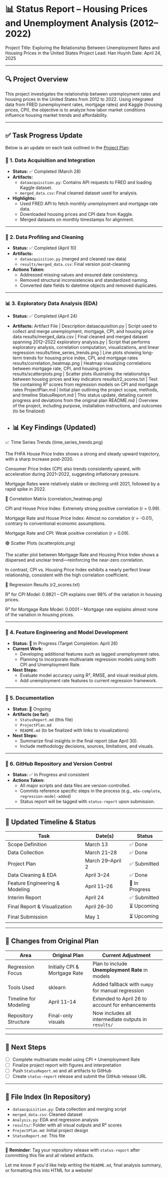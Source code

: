 # 📊 Status Report – Housing Prices and Unemployment Analysis (2012–2022)

Project Title: Exploring the Relationship Between Unemployment Rates and Housing Prices in the United States
Project Lead: Han Huynh
Date: April 24, 2025

---

## 🔍 Project Overview

This project investigates the relationship between unemployment rates and housing prices in the United States from 2012 to 2022. Using integrated data from FRED (unemployment rates, mortgage rates) and Kaggle (housing prices, CPI), the objective is to analyze how labor market conditions influence housing market trends and affordability.

---

## ✅ Task Progress Update

Below is an update on each task outlined in the [Project Plan](link-to-project-plan.md):

### 📁 1. **Data Acquisition and Integration**

- **Status:** ✅ Completed (March 28)
- **Artifacts:**
  - `dataacquisition.py`: Contains API requests to FRED and loading Kaggle dataset.
  - `merged_data.csv`: Final cleaned dataset used for analysis.
- **Highlights:**
  - Used FRED API to fetch monthly unemployment and mortgage rate data.
  - Downloaded housing prices and CPI data from Kaggle.
  - Merged datasets on monthly timestamps for alignment.

---

### 🧹 2. **Data Profiling and Cleaning**

- **Status:** ✅ Completed (April 10)
- **Artifacts:**
  - `dataacquisition.py` (merged and cleaned raw data)
  - `results/merged_data.csv`: Final version post-cleaning
- **Actions Taken:**
  - Addressed missing values and ensured date consistency.
  - Removed structural inconsistencies and standardized naming.
  - Converted date fields to datetime objects and removed duplicates.

---

### 📊 3. **Exploratory Data Analysis (EDA)**

- **Status:** ✅ Completed (April 24)
- **Artifacts:**
 Artifact File | Description
dataacquisition.py | Script used to collect and merge unemployment, mortgage, CPI, and housing price data
results/merged_data.csv | Final cleaned and merged dataset spanning 2012–2022
exploratory analysis.py | Script that performs exploratory analysis, correlation computation, visualizations, and linear regression
results/time_series_trends.png | Line plots showing long-term trends for housing price index, CPI, and mortgage rates
results/correlation_heatmap.png | Heatmap visualizing correlations between mortgage rate, CPI, and housing prices
results/scatterplots.png | Scatter plots illustrating the relationships between housing prices and key indicators
results/r2_scores.txt | Text file containing R² scores from regression models on CPI and mortgage rates
ProjectPlan.md | Initial plan outlining the project scope, methods, and timeline
StatusReport.md | This status update, detailing current progress and deviations from the original plan
README.md | Overview of the project, including purpose, installation instructions, and outcomes (to be finalized)

- ## 📊 Key Findings (Updated)
📈 Time Series Trends (time_series_trends.png)

The FHFA House Price Index shows a strong and steady upward trajectory, with a sharp increase post-2020.

Consumer Price Index (CPI) also trends consistently upward, with acceleration during 2021–2022, suggesting inflationary pressure.

Mortgage Rates were relatively stable or declining until 2021, followed by a rapid spike in 2022.

🔗 Correlation Matrix (correlation_heatmap.png)

CPI and House Price Index: Extremely strong positive correlation (r = 0.99).

Mortgage Rate and House Price Index: Almost no correlation (r = -0.01), contrary to conventional economic assumptions.

Mortgage Rate and CPI: Weak positive correlation (r = 0.09).

🟢 Scatter Plots (scatterplots.png)

The scatter plot between Mortgage Rate and Housing Price Index shows a dispersed and unclear trend—reinforcing the near-zero correlation.

In contrast, CPI vs. Housing Price Index exhibits a nearly perfect linear relationship, consistent with the high correlation coefficient.

📐 Regression Results (r2_scores.txt)

R² for CPI Model: 0.9821 – CPI explains over 98% of the variation in housing prices.

R² for Mortgage Rate Model: 0.0001 – Mortgage rate explains almost none of the variation in housing prices.

---

### 🤖 4. **Feature Engineering and Model Development**

- **Status:** 🔄 In Progress (Target Completion: April 26)
- **Current Work:**
  - Developing additional features such as lagged unemployment rates.
  - Planning to incorporate multivariate regression models using both CPI and Unemployment Rate.
- **Next Steps:**
  - Evaluate model accuracy using R², RMSE, and visual residual plots.
  - Add unemployment rate features to current regression framework.

---

### 🧾 5. **Documentation**

- **Status:** 🔄 Ongoing
- **Artifacts (so far):**
  - `StatusReport.md` (this file)
  - `ProjectPlan.md`
  - `README.md` (to be finalized with links to visualizations)
- **Next Steps:**
  - Summarize final insights in the final report (due April 30).
  - Include methodology decisions, sources, limitations, and visuals.

---

### 🔁 6. **GitHub Repository and Version Control**

- **Status:** ✅ In Progress and consistent
- **Actions Taken:**
  - All major scripts and data files are version-controlled.
  - Commits reference specific steps in the process (e.g., `eda-complete`, `regression-model-added`)
  - Status report will be tagged with `status-report` upon submission.

---

## 📅 Updated Timeline & Status

| Task                                | Date(s)               | Status         |
|-------------------------------------|------------------------|----------------|
| Scope Definition                    | March 13              | ✅ Done         |
| Data Collection                     | March 21–28           | ✅ Done         |
| Project Plan                        | March 29–April 2      | ✅ Submitted    |
| Data Cleaning & EDA                 | April 3–24            | ✅ Done         |
| Feature Engineering & Modeling      | April 11–26           | 🔄 In Progress  |
| Interim Report                      | April 24              | ✅ Submitted    |
| Final Report & Visualization        | April 26–30           | ⏳ Upcoming     |
| Final Submission                    | May 1                 | ⏳ Upcoming     |

---

## 🔁 Changes from Original Plan

| Area                    | Original Plan                | Current Adjustment                                 |
|-------------------------|------------------------------|----------------------------------------------------|
| Regression Focus        | Initially CPI & Mortgage Rate | Plan to include **Unemployment Rate** in models   |
| Tools Used              | sklearn                      | Added fallback with `numpy` for manual regression  |
| Timeline for Modeling   | April 11–14                  | Extended to April 26 to account for enhancements   |
| Repository Structure    | Final-only visuals           | Now includes all intermediate outputs in `results/`|

---

## 📌 Next Steps

- [ ] Complete multivariate model using CPI + Unemployment Rate
- [ ] Finalize project report with figures and interpretation
- [ ] Push `StatusReport.md` and all artifacts to GitHub
- [ ] Create `status-report` release and submit the GitHub release URL

---

## 📁 File Index (In Repository)

- `dataacquisition.py`: Data collection and merging script
- `merged_data.csv`: Cleaned dataset
- `Analysis.py`: EDA and regression analysis
- `results/`: Folder with all visual outputs and R² scores
- `ProjectPlan.md`: Initial project design
- `StatusReport.md`: This file

---

📌 **Reminder**: Tag your repository release with `status-report` after committing this file and all related artifacts.

Let me know if you'd like help writing the `README.md`, final analysis summary, or formatting this into HTML for a website!

 